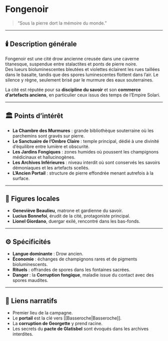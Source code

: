 # Fongenoir

> “Sous la pierre dort la mémoire du monde.”

---

## 🕯️ Description générale
Fongenoir est une cité drow ancienne creusée dans une caverne titanesque, suspendue entre stalactites et ponts de pierre noire.  
Des lueurs bioluminescentes bleutées et violettes éclairent les rues taillées dans le basalte, tandis que des spores luminescentes flottent dans l’air. 
Le silence y règne, seulement brisé par le murmure des eaux souterraines.

La cité est réputée pour sa **discipline du savoir** et son **commerce d’artefacts anciens**, en particulier ceux issus des temps de l’Empire Solari.

---

## 🏛️ Points d’intérêt
- **La Chambre des Murmures** : grande bibliothèque souterraine où les parchemins sont gravés sur pierre.  
- **Le Sanctuaire de l’Ombre Claire** : temple principal, dédié à une divinité d’équilibre entre lumière et obscurité.  
- **Les Jardins Fongiques** : zones humides où poussent les champignons médicinaux et hallucinogènes.  
- **Les Archives Inférieures** : niveau interdit où sont conservés les savoirs démoniaques et les artefacts scellés.  
- **L’Ancien Portail** : structure de pierre effondrée menant autrefois à la surface.

---

## 👤 Figures locales
- **Geneviève Beaulieu**, matrone et gardienne du savoir.  
- **Lucius Bonnefoi**, érudit de la cité, protagoniste principal.  
- **Lionel Giordano**, duergar exilé, rencontré dans les bas-fonds.  

---

## ⚙️ Spécificités
- **Langue dominante** : Drow ancien.  
- **Économie** : échanges de champignons rares et de pigments bioluminescents.  
- **Rituels** : offrandes de spores dans les fontaines sacrées.  
- **Danger** : la **Corruption fongique**, maladie issue du contact avec des spores maudites.  

---

## 🔗 Liens narratifs
- Premier lieu de la campagne.  
- Le **portail** est la clé vers [[Basseroche|Basseroche]].  
- La **corruption de Georgette** y prend racine.  
- Les secrets du **pacte de Glatisbel** sont évoqués dans les archives interdites.
